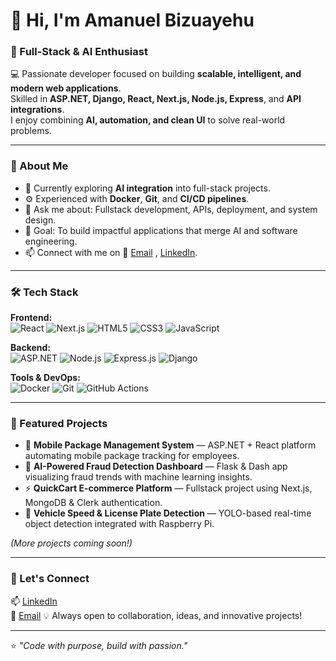 # 👋 Hi, I'm Amanuel Bizuayehu  

### 🚀 Full-Stack & AI Enthusiast  
💻 Passionate developer focused on building **scalable, intelligent, and modern web applications**.  
Skilled in **ASP.NET, Django, React, Next.js, Node.js, Express**, and **API integrations**.  
I enjoy combining **AI, automation, and clean UI** to solve real-world problems.  

---

### 🧠 About Me
- 🌱 Currently exploring **AI integration** into full-stack projects.  
- ⚙️ Experienced with **Docker**, **Git**, and **CI/CD pipelines**.  
- 💬 Ask me about: Fullstack development, APIs, deployment, and system design.  
- 🎯 Goal: To build impactful applications that merge AI and software engineering.  
- 📫 Connect with me on 📩 [Email](mailto:amanuelbizuayehu123@gmail.com) , [LinkedIn](https://www.linkedin.com/in/amanuel-bizuayehu-1b6240241/).  

---

### 🛠️ Tech Stack

**Frontend:**  
![React](https://img.shields.io/badge/React-20232A?style=for-the-badge&logo=react&logoColor=61DAFB)
![Next.js](https://img.shields.io/badge/Next.js-black?style=for-the-badge&logo=next.js)
![HTML5](https://img.shields.io/badge/HTML5-E34F26?style=for-the-badge&logo=html5&logoColor=white)
![CSS3](https://img.shields.io/badge/CSS3-1572B6?style=for-the-badge&logo=css3&logoColor=white)
![JavaScript](https://img.shields.io/badge/JavaScript-F7DF1E?style=for-the-badge&logo=javascript&logoColor=black)

**Backend:**  
![ASP.NET](https://img.shields.io/badge/ASP.NET-512BD4?style=for-the-badge&logo=dotnet&logoColor=white)
![Node.js](https://img.shields.io/badge/Node.js-339933?style=for-the-badge&logo=nodedotjs&logoColor=white)
![Express.js](https://img.shields.io/badge/Express.js-000000?style=for-the-badge&logo=express&logoColor=white)
![Django](https://img.shields.io/badge/Django-092E20?style=for-the-badge&logo=django&logoColor=white)


**Tools & DevOps:**  
![Docker](https://img.shields.io/badge/Docker-2496ED?style=for-the-badge&logo=docker&logoColor=white)
![Git](https://img.shields.io/badge/Git-F05033?style=for-the-badge&logo=git&logoColor=white)
![GitHub Actions](https://img.shields.io/badge/GitHub%20Actions-2088FF?style=for-the-badge&logo=github-actions&logoColor=white)

---

### 📂 Featured Projects
- 🚧 **Mobile Package Management System** — ASP.NET + React platform automating mobile package tracking for employees.  
- 🧠 **AI-Powered Fraud Detection Dashboard** — Flask & Dash app visualizing fraud trends with machine learning insights.  
- ⚡ **QuickCart E-commerce Platform** — Fullstack project using Next.js, MongoDB & Clerk authentication.  
- 📸 **Vehicle Speed & License Plate Detection** — YOLO-based real-time object detection integrated with Raspberry Pi.  

*(More projects coming soon!)*  

---
<!--
### 📊 GitHub Stats
<div align="center">
  
![Amanuel's GitHub stats](https://github-readme-stats.vercel.app/api?username=AmanuelBizuayehu&show_icons=true&theme=radical)  
![Top Langs](https://github-readme-stats.vercel.app/api/top-langs/?username=AmanuelBizuayehu&layout=compact&theme=radical)  
![GitHub Streak](https://streak-stats.demolab.com/?user=AmanuelBizuayehu&theme=radical)

</div>

---
-->

### 💬 Let's Connect
📫 [LinkedIn](https://www.linkedin.com/in/amanuel-bizuayehu-1b6240241/)  
📩 [Email](mailto:amanuelbizuayehu123@gmail.com) 
💡 Always open to collaboration, ideas, and innovative projects!  

---

⭐️ *"Code with purpose, build with passion."*  
